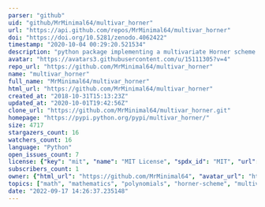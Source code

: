 ```yaml
---
parser: "github"
uid: "github/MrMinimal64/multivar_horner"
url: "https://api.github.com/repos/MrMinimal64/multivar_horner"
doi: "https://doi.org/10.5281/zenodo.4062422"
timestamp: "2020-10-04 00:29:20.521534"
description: "python package implementing a multivariate Horner scheme for efficiently evaluating multivariate polynomials "
avatar: "https://avatars3.githubusercontent.com/u/15111305?v=4"
repo_url: "https://github.com/MrMinimal64/multivar_horner"
name: "multivar_horner"
full_name: "MrMinimal64/multivar_horner"
html_url: "https://github.com/MrMinimal64/multivar_horner"
created_at: "2018-10-31T15:13:23Z"
updated_at: "2020-10-01T19:42:56Z"
clone_url: "https://github.com/MrMinimal64/multivar_horner.git"
homepage: "https://pypi.python.org/pypi/multivar_horner/"
size: 4717
stargazers_count: 16
watchers_count: 16
language: "Python"
open_issues_count: 7
license: {"key": "mit", "name": "MIT License", "spdx_id": "MIT", "url": "https://api.github.com/licenses/mit", "node_id": "MDc6TGljZW5zZTEz"}
subscribers_count: 1
owner: {"html_url": "https://github.com/MrMinimal64", "avatar_url": "https://avatars3.githubusercontent.com/u/15111305?v=4", "login": "MrMinimal64", "type": "User"}
topics: ["math", "mathematics", "polynomials", "horner-scheme", "multivariate", "multivariate-polynomials", "hornerscheme-solver", "horner", "python", "python3", "factorization", "polynomial", "polynomial-evaluation", "evaluation"]
date: "2022-09-17 14:26:37.235148"
---
```

